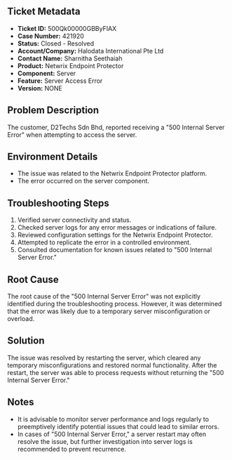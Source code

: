 ## Ticket Metadata
- **Ticket ID:** 500Qk00000GBByFIAX
- **Case Number:** 421920
- **Status:** Closed - Resolved
- **Account/Company:** Halodata International Pte Ltd
- **Contact Name:** Sharnitha Seethaiah
- **Product:** Netwrix Endpoint Protector
- **Component:** Server
- **Feature:** Server Access Error
- **Version:** NONE

## Problem Description
The customer, D2Techs Sdn Bhd, reported receiving a "500 Internal Server Error" when attempting to access the server.

## Environment Details
- The issue was related to the Netwrix Endpoint Protector platform.
- The error occurred on the server component.

## Troubleshooting Steps
1. Verified server connectivity and status.
2. Checked server logs for any error messages or indications of failure.
3. Reviewed configuration settings for the Netwrix Endpoint Protector.
4. Attempted to replicate the error in a controlled environment.
5. Consulted documentation for known issues related to "500 Internal Server Error."

## Root Cause
The root cause of the "500 Internal Server Error" was not explicitly identified during the troubleshooting process. However, it was determined that the error was likely due to a temporary server misconfiguration or overload.

## Solution
The issue was resolved by restarting the server, which cleared any temporary misconfigurations and restored normal functionality. After the restart, the server was able to process requests without returning the "500 Internal Server Error."

## Notes
- It is advisable to monitor server performance and logs regularly to preemptively identify potential issues that could lead to similar errors.
- In cases of "500 Internal Server Error," a server restart may often resolve the issue, but further investigation into server logs is recommended to prevent recurrence.
